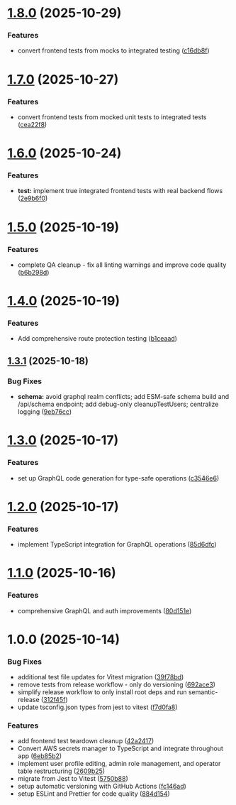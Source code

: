 # [1.8.0](https://github.com/Moxie1776/wellpna/compare/v1.7.0...v1.8.0) (2025-10-29)


### Features

* convert frontend tests from mocks to integrated testing ([c16db8f](https://github.com/Moxie1776/wellpna/commit/c16db8f5b65fcd184f4a3c71362073bdd00e8ab5))

# [1.7.0](https://github.com/Moxie1776/wellpna/compare/v1.6.0...v1.7.0) (2025-10-27)


### Features

* convert frontend tests from mocked unit tests to integrated tests ([cea22f8](https://github.com/Moxie1776/wellpna/commit/cea22f82d573e7806f7571f0e29940e56065e228))

# [1.6.0](https://github.com/Moxie1776/wellpna/compare/v1.5.0...v1.6.0) (2025-10-24)


### Features

* **test:** implement true integrated frontend tests with real backend flows ([2e9b6f0](https://github.com/Moxie1776/wellpna/commit/2e9b6f0cdf071119413f26440b8cf1d405daeca0))

# [1.5.0](https://github.com/Moxie1776/wellpna/compare/v1.4.0...v1.5.0) (2025-10-19)


### Features

* complete QA cleanup - fix all linting warnings and improve code quality ([b6b298d](https://github.com/Moxie1776/wellpna/commit/b6b298d1a7f320356b9782a475a4b646587620dc))

# [1.4.0](https://github.com/Moxie1776/wellpna/compare/v1.3.1...v1.4.0) (2025-10-19)


### Features

* Add comprehensive route protection testing ([b1ceaad](https://github.com/Moxie1776/wellpna/commit/b1ceaadaa782a8a6490d760453af42083a41d562))

## [1.3.1](https://github.com/Moxie1776/wellpna/compare/v1.3.0...v1.3.1) (2025-10-18)


### Bug Fixes

* **schema:** avoid graphql realm conflicts; add ESM-safe schema build and /api/schema endpoint; add debug-only cleanupTestUsers; centralize logging ([9eb76cc](https://github.com/Moxie1776/wellpna/commit/9eb76ccc762fc36bf3e4842920b26501dd4d8076))

# [1.3.0](https://github.com/Moxie1776/wellpna/compare/v1.2.0...v1.3.0) (2025-10-17)


### Features

* set up GraphQL code generation for type-safe operations ([c3546e6](https://github.com/Moxie1776/wellpna/commit/c3546e6fd6324b7ae783e0f6baa538798d32b26d))

# [1.2.0](https://github.com/Moxie1776/wellpna/compare/v1.1.0...v1.2.0) (2025-10-17)


### Features

* implement TypeScript integration for GraphQL operations ([85d6dfc](https://github.com/Moxie1776/wellpna/commit/85d6dfcf52ebdd10c8d0db10f86d7297ec5cfd2d))

# [1.1.0](https://github.com/Moxie1776/wellpna/compare/v1.0.0...v1.1.0) (2025-10-16)


### Features

* comprehensive GraphQL and auth improvements ([80d151e](https://github.com/Moxie1776/wellpna/commit/80d151e4ce084df5aa16ebe71a9b5c6c997951bc))

# 1.0.0 (2025-10-14)


### Bug Fixes

* additional test file updates for Vitest migration ([39f78bd](https://github.com/Moxie1776/wellpna/commit/39f78bd5cc5a008c9b34c25b591336d57d91524c))
* remove tests from release workflow - only do versioning ([692ace3](https://github.com/Moxie1776/wellpna/commit/692ace3c977c21662794ff1624572f13b9894579))
* simplify release workflow to only install root deps and run semantic-release ([312f45f](https://github.com/Moxie1776/wellpna/commit/312f45fc284fa4e22afe00fcfb8c0197598829ea))
* update tsconfig.json types from jest to vitest ([f7d0fa8](https://github.com/Moxie1776/wellpna/commit/f7d0fa8eddd4ace62bf78c104622b6c6e9b0c6ed))


### Features

* add frontend test teardown cleanup ([42a2417](https://github.com/Moxie1776/wellpna/commit/42a2417c18bfd3be8686e0a1c8d74372e4439c38))
* Convert AWS secrets manager to TypeScript and integrate throughout app ([6eb85b2](https://github.com/Moxie1776/wellpna/commit/6eb85b26ef6da28d1340b3479eb058494be4b31b))
* implement user profile editing, admin role management, and operator table restructuring ([2609b25](https://github.com/Moxie1776/wellpna/commit/2609b25a36ce86561f5d81c588446f0427c378c0))
* migrate from Jest to Vitest ([5750b88](https://github.com/Moxie1776/wellpna/commit/5750b88298a78e2cb9baea44550a223669f9cbc5))
* setup automatic versioning with GitHub Actions ([fc146ad](https://github.com/Moxie1776/wellpna/commit/fc146ad7745839d89224f714e2c2bc9bbeec2160))
* setup ESLint and Prettier for code quality ([884d154](https://github.com/Moxie1776/wellpna/commit/884d154b590ed48b0cbfbabcab0d8f44f8004845))
